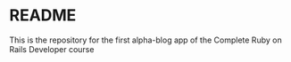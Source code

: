 # README

This is the repository for the first alpha-blog app of the Complete Ruby on Rails Developer course

